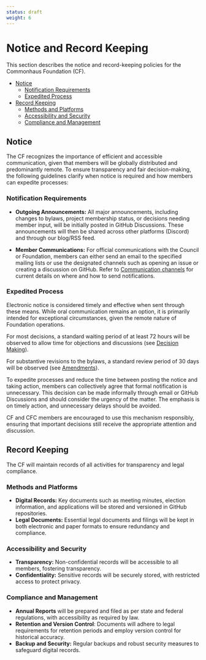 ```yaml
---
status: draft
weight: 6
---
```

# Notice and Record Keeping

This section describes the notice and record-keeping policies for the Commonhaus Foundation (CF).

- [Notice](#notice)
  - [Notification Requirements](#notification-requirements)
  - [Expedited Process](#expedited-process)
- [Record Keeping](#record-keeping)
  - [Methods and Platforms](#methods-and-platforms)
  - [Accessibility and Security](#accessibility-and-security)
  - [Compliance and Management](#compliance-and-management)

## Notice

The CF recognizes the importance of efficient and accessible communication, given that members will be globally distributed and predominantly remote. To ensure transparency and fair decision-making, the following guidelines clarify when notice is required and how members can expedite processes:

### Notification Requirements

- **Outgoing Announcements:** All major announcements, including changes to bylaws, project membership status, or decisions needing member input, will be initially posted in GitHub Discussions. These announcements will then be shared across other platforms (Discord) and through our blog/RSS feed.

- **Member Communications:** For official communications with the Council or Foundation, members can either send an email to the specified mailing lists or use the designated channels such as opening an issue or creating a discussion on GitHub. Refer to [Communication channels][contact-us] for current details on where and how to send notifications.

### Expedited Process

Electronic notice is considered timely and effective when sent through these means. While oral communication remains an option, it is primarily intended for exceptional circumstances, given the remote nature of Foundation operations.

For most decisions, a standard waiting period of at least 72 hours will be observed to allow time for objections and discussions (see [Decision Making][]).

For substantive revisions to the bylaws, a standard review period of 30 days will be observed (see [Amendments][]).

To expedite processes and reduce the time between posting the notice and taking action, members can collectively agree that formal notification is unnecessary. This decision can be made informally through email or GitHub Discussions and should consider the urgency of the matter. The emphasis is on timely action, and unnecessary delays should be avoided.

CF and CFC members are encouraged to use this mechanism responsibly, ensuring that important decisions still receive the appropriate attention and discussion.

## Record Keeping

The CF will maintain records of all activities for transparency and legal compliance.

### Methods and Platforms

- **Digital Records:** Key documents such as meeting minutes, election information, and applications will be stored and versioned in GitHub repositories.
- **Legal Documents:** Essential legal documents and filings will be kept in both electronic and paper formats to ensure redundancy and compliance.

### Accessibility and Security

- **Transparency:** Non-confidential records will be accessible to all members, fostering transparency.
- **Confidentiality:** Sensitive records will be securely stored, with restricted access to protect privacy.

### Compliance and Management

- **Annual Reports** will be prepared and filed as per state and federal regulations, with accessibility as required by law.
- **Retention and Version Control**: Documents will adhere to legal requirements for retention periods and employ version control for historical accuracy.
- **Backup and Security:** Regular backups and robust security measures to safeguard digital records.

[Amendments]: ./8-amendments.md
[Decision Making]: ./5-decision-making.md#seeking-consensus-on-mailing-lists
[contact-us]: ../COMMUNICATION.md